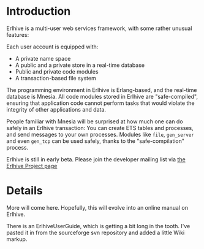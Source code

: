 # Introduction #

Erlhive is a multi-user web services framework,
with some rather unusual features:

Each user account is equipped with:

  * A private name space
  * A public and a private store in a real-time database
  * Public and private code modules
  * A transaction-based file system

The programming environment in Erlhive is Erlang-based,
and the real-time database is Mnesia. All code modules
stored in Erlhive are "safe-compiled", ensuring that
application code cannot perform tasks that would
violate the integrity of other applications and data.

People familiar with Mnesia will be surprised at how
much one can do safely in an Erlhive transaction:
You can create ETS tables and processes, and send
messages to your own processes. Modules like `file`,
`gen_server` and even `gen_tcp` can be used safely,
thanks to the "safe-compilation" process.

Erlhive is still in early beta. Please join the developer mailing list via [the Erlhive Project page](http://erlhive.sourceforge.net/)

# Details #

More will come here. Hopefully, this will evolve into an online manual on Erlhive.

There is an ErlhiveUserGuide, which is getting a bit long in the tooth. I've pasted it in from the sourceforge svn repository and added a little Wiki markup.


